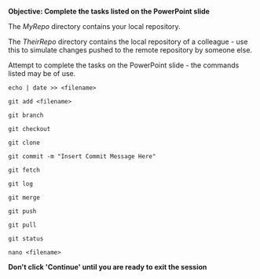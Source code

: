 **Objective: Complete the tasks listed on the PowerPoint slide**

The _MyRepo_ directory contains your local repository.

The _TheirRepo_ directory contains the local repository of a colleague - use this to simulate changes pushed to the remote repository by someone else.

Attempt to complete the tasks on the PowerPoint slide - the commands listed may be of use.


`echo | date >> <filename>`

`git add <filename>`

`git branch`

`git checkout`

`git clone`

`git commit -m "Insert Commit Message Here"`

`git fetch`

`git log`

`git merge`

`git push`

`git pull`

`git status`

`nano <filename>`


**Don't click 'Continue' until you are ready to exit the session**
